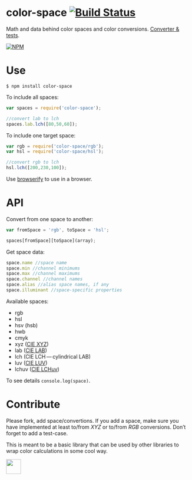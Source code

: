 # color-space [![Build Status](https://travis-ci.org/dfcreative/color-space.svg?branch=master)](https://travis-ci.org/dfcreative/color-space)

Math and data behind color spaces and color conversions. [Converter & tests](https://cdn.rawgit.com/dfcreative/color-space/master/test/index.html).

[![NPM](https://nodei.co/npm/color-space.png?downloads=true&downloadRank=true&stars=true)](https://nodei.co/npm/color-space/)


# Use

`$ npm install color-space`

To include all spaces:

```js
var spaces = require('color-space');

//convert lab to lch
spaces.lab.lch([80,50,60]);
```


To include one target space:

```js
var rgb = require('color-space/rgb');
var hsl = require('color-space/hsl');

//convert rgb to lch
hsl.lch([200,230,100]);
```

Use [browserify](https://github.com/substack/node-browserify) to use in a browser.


# API

Convert from one space to another:

```js
var fromSpace = 'rgb', toSpace = 'hsl';

spaces[fromSpace][toSpace](array);
```

Get space data:

```js
space.name //space name
space.min //channel minimums
space.max //channel maximums
space.channel //channel names
space.alias //alias space names, if any
space.illuminant //space-specific properties
```

Available spaces:

* rgb
* hsl
* hsv (hsb)
* hwb
* cmyk
* xyz ([CIE XYZ](http://en.wikipedia.org/wiki/CIE_1931_color_space))
* lab ([CIE LAB](http://en.wikipedia.org/wiki/Lab_color_space))
* lch (CIE LCH&thinsp;—&thinsp;cylindrical LAB)
* luv ([CIE LUV](http://en.wikipedia.org/wiki/CIELUV))
* lchuv ([CIE LCHuv](http://en.wikipedia.org/wiki/CIELUV#Cylindrical_representation))


To see details `console.log(space)`.



# Contribute

Please fork, add space/convertions. If you add a space, make sure you have implemented at least to/from _XYZ_ or to/from _RGB_ conversions. Don’t forget to add a test-case.

This is meant to be a basic library that can be used by other libraries to wrap color calculations in some cool way.



<a href="http://unlicense.org/UNLICENSE"><img src="http://upload.wikimedia.org/wikipedia/commons/6/62/PD-icon.svg" width="40"/></a>